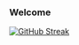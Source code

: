 ### Welcome

[![GitHub Streak](https://github-readme-streak-stats.herokuapp.com?user=0xlvl3&theme=submarine-flowers&hide_border=true&date_format=n%2Fj%5B%2FY%5D)](https://git.io/streak-stats)
